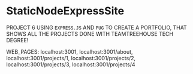 # StaticNodeExpressSite
PROJECT 6
USING `EXPRESS.JS` AND `PUG` TO CREATE A PORTFOLIO, THAT SHOWS ALL THE PROJECTS DONE WITH TEAMTREEHOUSE TECH DEGREE!

WEB_PAGES:
localhost:3001, localhost:3001/about, localhost:3001/projects/1, localhost:3001/projects/2, localhost:3001/projects/3, localhost:3001/projects/4
